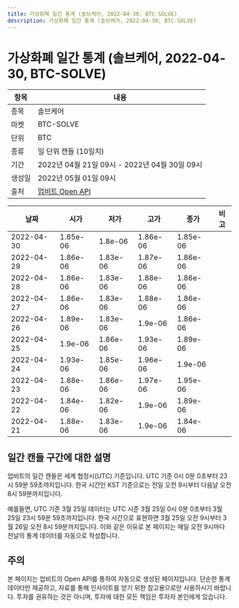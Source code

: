 ```yaml
---
title: 가상화폐 일간 통계 (솔브케어, 2022-04-30, BTC-SOLVE)
description: 가상화폐 일간 통계 (솔브케어, 2022-04-30, BTC-SOLVE)
---
```



가상화폐 일간 통계 (솔브케어, 2022-04-30, BTC-SOLVE)
===

|항목|내용|
|--|--|
|종목|솔브케어|
|마켓|BTC-SOLVE|
|단위|BTC|
|종류|일 단위 캔들 (10일치)|
|기간|2022년 04월 21일 09시 - 2022년 04월 30일 09시|
|생성일|2022년 05월 01일 09시|
|출처|[업비트 Open API](https://docs.upbit.com)|


|날짜|시가|저가|고가|종가|비고|
|--|--|--|--|--|--|
|2022-04-30|1.85e-06|1.8e-06|1.86e-06|1.85e-06|    |
|2022-04-29|1.86e-06|1.83e-06|1.87e-06|1.86e-06|    |
|2022-04-28|1.86e-06|1.83e-06|1.88e-06|1.86e-06|    |
|2022-04-27|1.86e-06|1.83e-06|1.88e-06|1.86e-06|    |
|2022-04-26|1.89e-06|1.83e-06|1.9e-06|1.86e-06|    |
|2022-04-25|1.9e-06|1.86e-06|1.93e-06|1.89e-06|    |
|2022-04-24|1.93e-06|1.85e-06|1.96e-06|1.9e-06|    |
|2022-04-23|1.88e-06|1.86e-06|1.97e-06|1.95e-06|    |
|2022-04-22|1.84e-06|1.82e-06|1.9e-06|1.89e-06|    |
|2022-04-21|1.88e-06|1.83e-06|1.9e-06|1.84e-06|    |


일간 캔들 구간에 대한 설명
---


업비트의 일간 캔들은 세계 협정시(UTC) 기준입니다. 
UTC 기준 0시 0분 0초부터 23시 59분 59초까지입니다. 
한국 시간인 KST 기준으로는 전일 오전 9시부터 다음날 오전 8시 59분까지입니다. 


예를들면, UTC 기준 3월 25일 데이터는 UTC 시준 3월 25일 0시 0분 0초부터 3월 25일 23시 59분 59초까지입니다. 
한국 시간으로 표현하면 3월 25일 오전 9시부터 3월 26일 오전 8시 59분까지입니다. 
이와 같은 이유로 본 페이지는 매일 오전 9시마다 전날의 통계 데이터를 자동으로 작성합니다. 


주의
---


본 페이지는 업비트의 Open API를 통하여 자동으로 생성된 페이지입니다. 
단순한 통계 데이터만 제공하고, 자료를 통해 인사이트를 얻기 위한 참고용으로만 사용하시기 바랍니다. 
투자를 권유하는 것은 아니며, 투자에 대한 모든 책임은 투자자 본인에게 있습니다. 
